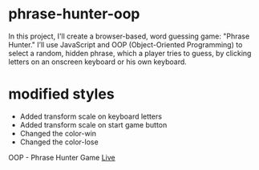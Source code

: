 # phrase-hunter-oop
 
In this project, I'll create a browser-based, word guessing game: "Phrase Hunter."
I’ll use JavaScript and OOP (Object-Oriented Programming) to select a random, hidden phrase, which a player tries to guess,
by clicking letters on an onscreen keyboard or his own keyboard.

# modified styles

* Added transform scale on keyboard letters
* Added transform scale on start game button
* Changed the color-win 
* Changed the color-lose

OOP - Phrase Hunter Game [Live]([#](https://getoarm.github.io/oop-phrase-hunter/))
